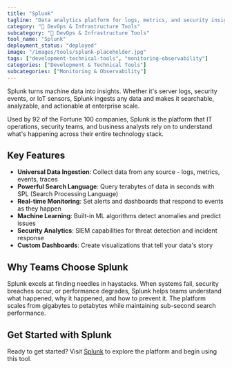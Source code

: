 ```yaml
---
title: "Splunk"
tagline: "Data analytics platform for logs, metrics, and security insights"
category: "🔧 DevOps & Infrastructure Tools"
subcategory: "🔧 DevOps & Infrastructure Tools"
tool_name: "Splunk"
deployment_status: "deployed"
image: "/images/tools/splunk-placeholder.jpg"
tags: ["development-technical-tools", "monitoring-observability"]
categories: ["Development & Technical Tools"]
subcategories: ["Monitoring & Observability"]
---
```

Splunk turns machine data into insights. Whether it's server logs, security events, or IoT sensors, Splunk ingests any data and makes it searchable, analyzable, and actionable at enterprise scale.

Used by 92 of the Fortune 100 companies, Splunk is the platform that IT operations, security teams, and business analysts rely on to understand what's happening across their entire technology stack.

## Key Features
- **Universal Data Ingestion**: Collect data from any source - logs, metrics, events, traces
- **Powerful Search Language**: Query terabytes of data in seconds with SPL (Search Processing Language)
- **Real-time Monitoring**: Set alerts and dashboards that respond to events as they happen
- **Machine Learning**: Built-in ML algorithms detect anomalies and predict issues
- **Security Analytics**: SIEM capabilities for threat detection and incident response
- **Custom Dashboards**: Create visualizations that tell your data's story

## Why Teams Choose Splunk
Splunk excels at finding needles in haystacks. When systems fail, security breaches occur, or performance degrades, Splunk helps teams understand what happened, why it happened, and how to prevent it. The platform scales from gigabytes to petabytes while maintaining sub-second search performance.

## Get Started with Splunk

Ready to get started? Visit [Splunk](https://www.splunk.com) to explore the platform and begin using this tool.